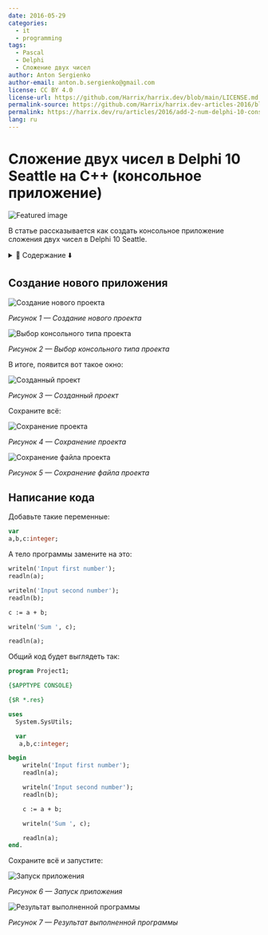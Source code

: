 ```yaml
---
date: 2016-05-29
categories:
  - it
  - programming
tags:
  - Pascal
  - Delphi
  - Сложение двух чисел
author: Anton Sergienko
author-email: anton.b.sergienko@gmail.com
license: CC BY 4.0
license-url: https://github.com/Harrix/harrix.dev/blob/main/LICENSE.md
permalink-source: https://github.com/Harrix/harrix.dev-articles-2016/blob/main/add-2-num-delphi-10-console/add-2-num-delphi-10-console.md
permalink: https://harrix.dev/ru/articles/2016/add-2-num-delphi-10-console/
lang: ru
---
```


# Сложение двух чисел в Delphi 10 Seattle на C++ (консольное приложение)

![Featured image](featured-image.svg)

В статье рассказывается как создать консольное приложение сложения двух чисел в Delphi 10 Seattle.

<details>
<summary>📖 Содержание ⬇️</summary>

## Содержание

- [Создание нового приложения](#создание-нового-приложения)
- [Написание кода](#написание-кода)

</details>

## Создание нового приложения

![Создание нового проекта](img/new-project_01.png)

_Рисунок 1 — Создание нового проекта_

![Выбор консольного типа проекта](img/new-project_02.png)

_Рисунок 2 — Выбор консольного типа проекта_

В итоге, появится вот такое окно:

![Созданный проект](img/new-project_03.png)

_Рисунок 3 — Созданный проект_

Сохраните всё:

![Сохранение проекта](img/new-project_04.png)

_Рисунок 4 — Сохранение проекта_

![Сохранение файла проекта](img/new-project_05.png)

_Рисунок 5 — Сохранение файла проекта_

## Написание кода

Добавьте такие переменные:

```pascal
var
a,b,c:integer;
```

А тело программы замените на это:

```pascal
writeln('Input first number');
readln(a);

writeln('Input second number');
readln(b);

c := a + b;

writeln('Sum ', c);

readln(a);
```

Общий код будет выглядеть так:

```pascal
program Project1;

{$APPTYPE CONSOLE}

{$R *.res}

uses
  System.SysUtils;

  var
   a,b,c:integer;

begin
    writeln('Input first number');
    readln(a);

    writeln('Input second number');
    readln(b);

    c := a + b;

    writeln('Sum ', c);

    readln(a);
end.
```

Сохраните всё и запустите:

![Запуск приложения](img/run.png)

_Рисунок 6 — Запуск приложения_

![Результат выполненной программы](img/result.png)

_Рисунок 7 — Результат выполненной программы_
